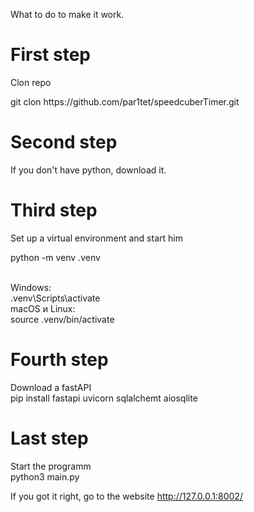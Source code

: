 What to do to make it work.

<h1>First step</h1>
Clon repo
<p>git clon https://github.com/par1tet/speedcuberTimer.git</p>

<h1>Second step</h1>
If you don't have python, download it.

<h1>Third step</h1>
Set up a virtual environment and start him
<p>python -m venv .venv</p><br>
Windows:<br>
.venv\Scripts\activate<br>
macOS и Linux:<br>
source .venv/bin/activate

<h1>Fourth step</h1>
Download a fastAPI<br>
pip install fastapi uvicorn sqlalchemt aiosqlite

<h1>Last step</h1>
Start the programm<br>
python3 main.py<br>

If you got it right, go to the website
http://127.0.0.1:8002/

